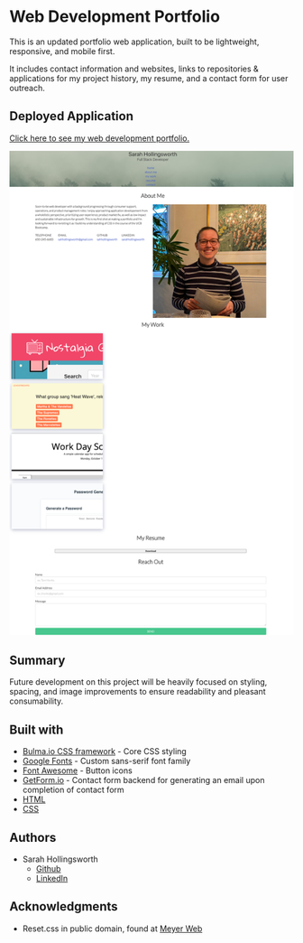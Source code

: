 # Web Development Portfolio
This is an updated portfolio web application, built to be lightweight, responsive, and mobile first. 

It includes contact information and websites, links to repositories & applications for my project history, my resume, and a contact form for user outreach.

## Deployed Application
[Click here to see my web development portfolio.](https://sahhollingsworth.github.io/webdev-portfolio/ "link to web development portfolio web application")

![Image](./assets/images/portfolio-screenshot_readme.png "screenshot of web development portfolio")

## Summary
Future development on this project will be heavily focused on styling, spacing, and image improvements to ensure readability and pleasant consumability.

## Built with
* [Bulma.io CSS framework](https://bulma.io/) - Core CSS styling
* [Google Fonts](https://fonts.google.com/?preview.text_type=custom) - Custom sans-serif font family
* [Font Awesome](https://fontawesome.com/) - Button icons
* [GetForm.io](https://docs.getform.io/) - Contact form backend for generating an email upon completion of contact form
* [HTML](https://developer.mozilla.org/en-US/docs/Web/HTML)
* [CSS](https://developer.mozilla.org/en-US/docs/Web/CSS)

## Authors
* Sarah Hollingsworth
  * [Github](https://github.com/sahhollingsworth)
  * [LinkedIn](https://www.linkedin.com/in/sarahhollingsworth/)

## Acknowledgments
* Reset.css in public domain, found at [Meyer Web](http://meyerweb.com/eric/tools/css/reset/)